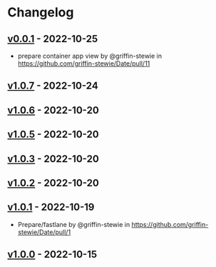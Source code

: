 # Changelog

## [v0.0.1](https://github.com/griffin-stewie/Date/commits/v0.0.1) - 2022-10-25
- prepare container app view by @griffin-stewie in https://github.com/griffin-stewie/Date/pull/11

## [v1.0.7](https://github.com/griffin-stewie/Date/compare/v1.0.6...v1.0.7) - 2022-10-24

## [v1.0.6](https://github.com/griffin-stewie/Date/compare/v1.0.5...v1.0.6) - 2022-10-20

## [v1.0.5](https://github.com/griffin-stewie/Date/compare/v1.0.4...v1.0.5) - 2022-10-20

## [v1.0.3](https://github.com/griffin-stewie/Date/compare/v1.0.2...v1.0.3) - 2022-10-20

## [v1.0.2](https://github.com/griffin-stewie/Date/compare/v1.0.1...v1.0.2) - 2022-10-20

## [v1.0.1](https://github.com/griffin-stewie/Date/compare/v1.0.0...v1.0.1) - 2022-10-19
- Prepare/fastlane by @griffin-stewie in https://github.com/griffin-stewie/Date/pull/1

## [v1.0.0](https://github.com/griffin-stewie/Date/commits/v1.0.0) - 2022-10-15
